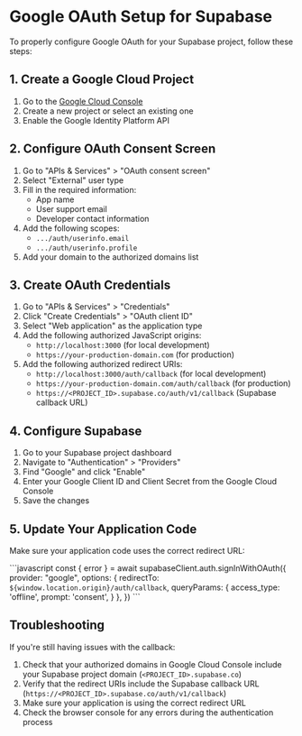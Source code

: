 # Google OAuth Setup for Supabase

To properly configure Google OAuth for your Supabase project, follow these steps:

## 1. Create a Google Cloud Project

1. Go to the [Google Cloud Console](https://console.cloud.google.com/)
2. Create a new project or select an existing one
3. Enable the Google Identity Platform API

## 2. Configure OAuth Consent Screen

1. Go to "APIs & Services" > "OAuth consent screen"
2. Select "External" user type
3. Fill in the required information:
   - App name
   - User support email
   - Developer contact information
4. Add the following scopes:
   - `.../auth/userinfo.email`
   - `.../auth/userinfo.profile`
5. Add your domain to the authorized domains list

## 3. Create OAuth Credentials

1. Go to "APIs & Services" > "Credentials"
2. Click "Create Credentials" > "OAuth client ID"
3. Select "Web application" as the application type
4. Add the following authorized JavaScript origins:
   - `http://localhost:3000` (for local development)
   - `https://your-production-domain.com` (for production)
5. Add the following authorized redirect URIs:
   - `http://localhost:3000/auth/callback` (for local development)
   - `https://your-production-domain.com/auth/callback` (for production)
   - `https://<PROJECT_ID>.supabase.co/auth/v1/callback` (Supabase callback URL)

## 4. Configure Supabase

1. Go to your Supabase project dashboard
2. Navigate to "Authentication" > "Providers"
3. Find "Google" and click "Enable"
4. Enter your Google Client ID and Client Secret from the Google Cloud Console
5. Save the changes

## 5. Update Your Application Code

Make sure your application code uses the correct redirect URL:

\`\`\`javascript
const { error } = await supabaseClient.auth.signInWithOAuth({
  provider: "google",
  options: {
    redirectTo: `${window.location.origin}/auth/callback`,
    queryParams: {
      access_type: 'offline',
      prompt: 'consent',
    }
  },
})
\`\`\`

## Troubleshooting

If you're still having issues with the callback:

1. Check that your authorized domains in Google Cloud Console include your Supabase project domain (`<PROJECT_ID>.supabase.co`)
2. Verify that the redirect URIs include the Supabase callback URL (`https://<PROJECT_ID>.supabase.co/auth/v1/callback`)
3. Make sure your application is using the correct redirect URL
4. Check the browser console for any errors during the authentication process
